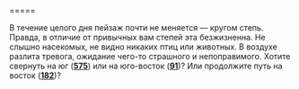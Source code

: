 =====

В течение целого дня пейзаж почти не меняется — кругом степь. Правда, в отличие от привычных вам степей эта безжизненна. Не слышно насекомых, не видно никаких птиц или животных. В воздухе разлита тревога, ожидание чего-то страшного и непоправимого. Хотите свернуть на юг ([**575**](#n_575)) или на юго-восток ([**91**](#n_91))? Или продолжите путь на восток ([**182**](#n_182))?

